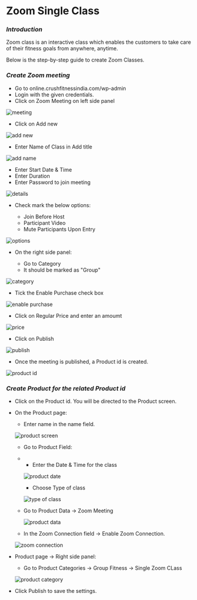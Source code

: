# **Zoom Single Class**

### **_Introduction_**

Zoom class is an interactive class which enables the customers to take care of their fitness goals from anywhere, anytime.

Below is the step-by-step guide to create Zoom Classes.

### **_Create Zoom meeting_**

*   Go to online.crushfitnessindia.com/wp-admin
*   Login with the given credentials.
*   Click on Zoom Meeting on left side panel

![meeting](images/Zoom/zoommeeting.jpg)

*   Click on Add new

![add new](images/Zoom/zoomadd.jpg)

*   Enter Name of Class in Add title

![add name](images/Zoom/zoomname.jpg)

*   Enter Start Date & Time
*   Enter Duration
*   Enter Password to join meeting

![details](images/Zoom/zoomdetails.jpg)

*   Check mark the below options:

    *   Join Before Host
    *   Participant Video
    *   Mute Participants Upon Entry

![options](images/Zoom/tickoptions.jpg)

*   On the right side panel:

    *   Go to Category
    *   It should be marked as "Group"

![category](images/Zoom/category.jpg)

*   Tick the Enable Purchase check box

![enable purchase](images/Zoom/enablepurchase.jpg)

*   Click on Regular Price and enter an amoumt

![price](images/Zoom/regularprice.jpg)

*   Click on Publish

![publish](images/Zoom/publish.jpg)

*   Once the meeting is published, a Product id is created. 

![product id](images/Zoom/productid.jpg)


### **_Create Product for the related Product id_**

*   Click on the Product id. You will be directed to the Product screen.


*   On the Product page:

    *   Enter name in the name field.

    ![product screen](images/Zoom/productscreen.jpg)

    *   Go to Product Field:
    *   
        *   Enter the Date & Time for the class

        ![product date](images/Zoom/productfield.jpg)

        *   Choose Type of class

        ![type of class](images/Zoom/typeofclass.jpg)

    *   Go to Product Data -> Zoom Meeting

        ![product data](images/Zoom/productdata.jpg)

    *   In the Zoom Connection field -> Enable Zoom Connection.

    ![zoom connection](images/Zoom/zoomconnection.jpg)

*   Product page -> Right side panel:

    *   Go to Product Categories -> Group Fitness -> Single Zoom CLass

    ![product category](images/Zoom/productcategory.jpg)

*   Click Publish to save the settings.

